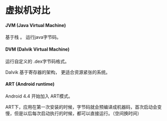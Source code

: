# 虚拟机对比

#### JVM  (Java Virtual Machine)
 基于栈 。 运行java字节码。

#### DVM (Dalvik Virtual Machine)
运行自定义的 .dex字节码格式。

Dalvik 基于寄存器的架构， 更适合资源紧张的系统。

#### ART (Android runtime)
Android 4.4 开始加入 ART模式。

ART下，应用在第一次安装的时候，字节码就会预编译成机器码，首次启动会变慢，但是以后每次启动执行的时候，都可以直接运行。（空间换时间）
